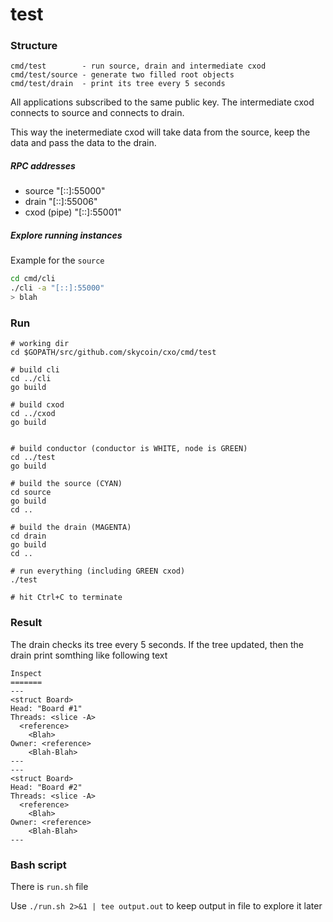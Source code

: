 test
====

### Structure

```
cmd/test        - run source, drain and intermediate cxod
cmd/test/source - generate two filled root objects
cmd/test/drain  - print its tree every 5 seconds
```

All applications subscribed to the same public key. The intermediate cxod
connects to source and connects to drain.

This way the inetermediate cxod will take data from the source,
keep the data and pass the data to the drain.

##### RPC addresses

+ source "[::]:55000"
+ drain "[::]:55006"
+ cxod (pipe) "[::]:55001"

##### Explore running instances

Example for the `source`

```bash
cd cmd/cli
./cli -a "[::]:55000"
> blah
```

### Run

```
# working dir
cd $GOPATH/src/github.com/skycoin/cxo/cmd/test

# build cli
cd ../cli
go build

# build cxod
cd ../cxod
go build


# build conductor (conductor is WHITE, node is GREEN)
cd ../test
go build

# build the source (CYAN)
cd source
go build
cd ..

# build the drain (MAGENTA)
cd drain
go build
cd ..

# run everything (including GREEN cxod)
./test

# hit Ctrl+C to terminate
```

### Result

The drain checks its tree every 5 seconds. If the tree updated, then the drain
print somthing like following text

```
Inspect
=======
---
<struct Board>
Head: "Board #1"
Threads: <slice -A>
  <reference>
    <Blah>
Owner: <reference>
    <Blah-Blah>
---
---
<struct Board>
Head: "Board #2"
Threads: <slice -A>
  <reference>
    <Blah>
Owner: <reference>
    <Blah-Blah>
---
```

### Bash script

There is `run.sh` file

Use `./run.sh 2>&1 | tee output.out` to keep output in file to explore it later